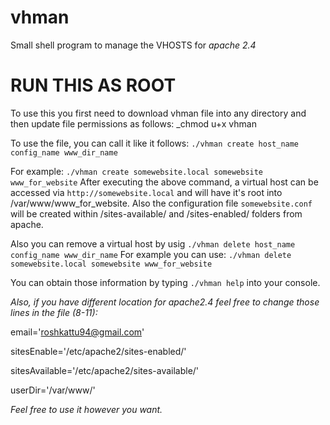 vhman
=====

Small shell program to manage the VHOSTS for *apache 2.4*

RUN THIS AS ROOT
================

To use this you first need to download vhman file into any directory and then update file permissions as follows:
_chmod u+x vhman

To use the file, you can call it like it follows:
`./vhman create host_name config_name www_dir_name`

For example: 
`./vhman create somewebsite.local somewebsite www_for_website`
After executing the above command, a virtual host can be accessed via `http://somewebsite.local` and will have it's root into /var/www/www_for_website. Also the configuration file `somewebsite.conf` will be created within /sites-available/ and /sites-enabled/ folders from apache.


Also you can remove a virtual host by usig 
`./vhman delete host_name config_name www_dir_name`
For example you can use:
`./vhman delete somewebsite.local somewebsite www_for_website`

You can obtain those information by typing `./vhman help` into your console. 

*Also, if you have different location for apache2.4 feel free to change those lines in the file (8-11):*

email='roshkattu94@gmail.com'

sitesEnable='/etc/apache2/sites-enabled/'

sitesAvailable='/etc/apache2/sites-available/'

userDir='/var/www/'

_Feel free to use it however you want._ 
